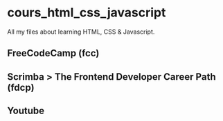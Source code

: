 # cours_html_css_javascript

All my files about learning HTML, CSS & Javascript.

## FreeCodeCamp (fcc)   

## Scrimba > The Frontend Developer Career Path (fdcp)  

## Youtube  

